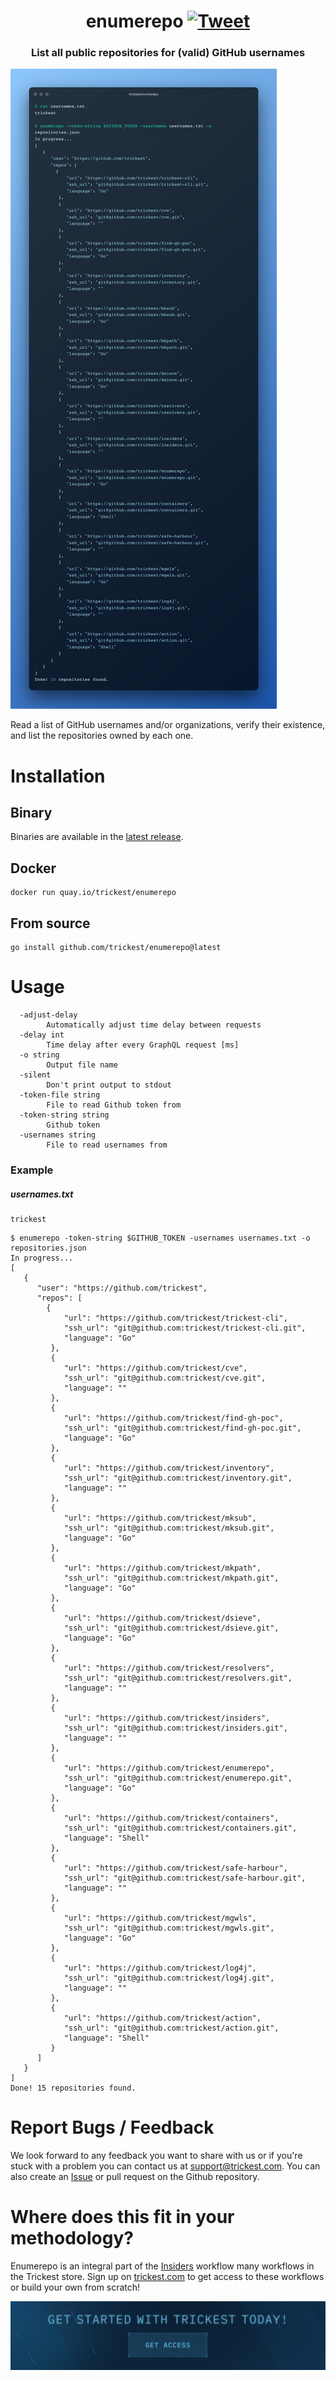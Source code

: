 <h1 align="center">enumerepo <a href="https://twitter.com/intent/tweet?text=enumerepo%20-%20Make%20URL%20path%20combinations%20using%20a%20wordlist%20https%3A%2F%2Fgithub.com%2Ftrickest%2Fenumerepo&hashtags=bugbounty,bugbountytips,infosec"><img src="https://img.shields.io/badge/Tweet--lightgrey?logo=twitter&style=social" alt="Tweet" height="20"/></a></h1>
<h3 align="center">List all public repositories for (valid) GitHub usernames</h3>

![enumerepo](enumerepo.png "enumerepo")

Read a list of GitHub usernames and/or organizations, verify their existence, and list the repositories owned by each one. 

# Installation
## Binary
Binaries are available in the [latest release](https://github.com/trickest/enumerepo/releases/latest).

## Docker
```
docker run quay.io/trickest/enumerepo
```

## From source
```
go install github.com/trickest/enumerepo@latest
```

# Usage
```
  -adjust-delay
    	Automatically adjust time delay between requests
  -delay int
    	Time delay after every GraphQL request [ms]
  -o string
    	Output file name
  -silent
    	Don't print output to stdout
  -token-file string
    	File to read Github token from
  -token-string string
    	Github token
  -usernames string
    	File to read usernames from
```

### Example
##### usernames.txt
```
trickest
```

```shell script
$ enumerepo -token-string $GITHUB_TOKEN -usernames usernames.txt -o repositories.json
In progress...
[
   {
      "user": "https://github.com/trickest",
      "repos": [
        {
            "url": "https://github.com/trickest/trickest-cli",
            "ssh_url": "git@github.com:trickest/trickest-cli.git",
            "language": "Go"
         },
         {
            "url": "https://github.com/trickest/cve",
            "ssh_url": "git@github.com:trickest/cve.git",
            "language": ""
         },
         {
            "url": "https://github.com/trickest/find-gh-poc",
            "ssh_url": "git@github.com:trickest/find-gh-poc.git",
            "language": "Go"
         },
         {
            "url": "https://github.com/trickest/inventory",
            "ssh_url": "git@github.com:trickest/inventory.git",
            "language": ""
         },
         {
            "url": "https://github.com/trickest/mksub",
            "ssh_url": "git@github.com:trickest/mksub.git",
            "language": "Go"
         },
         {
            "url": "https://github.com/trickest/mkpath",
            "ssh_url": "git@github.com:trickest/mkpath.git",
            "language": "Go"
         },
         {
            "url": "https://github.com/trickest/dsieve",
            "ssh_url": "git@github.com:trickest/dsieve.git",
            "language": "Go"
         },
         {
            "url": "https://github.com/trickest/resolvers",
            "ssh_url": "git@github.com:trickest/resolvers.git",
            "language": ""
         },
         {
            "url": "https://github.com/trickest/insiders",
            "ssh_url": "git@github.com:trickest/insiders.git",
            "language": ""
         },
         {
            "url": "https://github.com/trickest/enumerepo",
            "ssh_url": "git@github.com:trickest/enumerepo.git",
            "language": "Go"
         },
         {
            "url": "https://github.com/trickest/containers",
            "ssh_url": "git@github.com:trickest/containers.git",
            "language": "Shell"
         },
         {
            "url": "https://github.com/trickest/safe-harbour",
            "ssh_url": "git@github.com:trickest/safe-harbour.git",
            "language": ""
         },
         {
            "url": "https://github.com/trickest/mgwls",
            "ssh_url": "git@github.com:trickest/mgwls.git",
            "language": "Go"
         },
         {
            "url": "https://github.com/trickest/log4j",
            "ssh_url": "git@github.com:trickest/log4j.git",
            "language": ""
         },
         {
            "url": "https://github.com/trickest/action",
            "ssh_url": "git@github.com:trickest/action.git",
            "language": "Shell"
         }
      ]
   }
]
Done! 15 repositories found.
```

# Report Bugs / Feedback
We look forward to any feedback you want to share with us or if you're stuck with a problem you can contact us at [support@trickest.com](mailto:support@trickest.com). You can also create an [Issue](https://github.com/trickest/enumerepo/issues/new) or pull request on the Github repository.

# Where does this fit in your methodology?
Enumerepo is an integral part of the [Insiders](https://github.com/trickest/insiders) workflow many workflows in the Trickest store. Sign up on [trickest.com](https://trickest.com) to get access to these workflows or build your own from scratch!

[<img src="./banner.png" />](https://trickest-access.paperform.co/)
